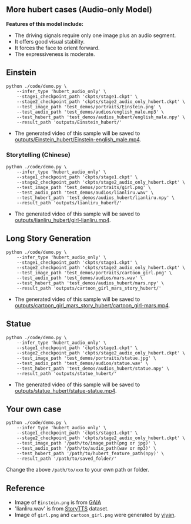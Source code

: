 ## More hubert cases (Audio-only Model)

**Features of this model include:**
- The driving signals require only one image plus an audio segment.
- It offers good visual stability.
- It forces the face to orient forward.
- The expressiveness is moderate.

## Einstein

```
python ./code/demo.py \
    --infer_type 'hubert_audio_only' \
    --stage1_checkpoint_path 'ckpts/stage1.ckpt' \
    --stage2_checkpoint_path 'ckpts/stage2_audio_only_hubert.ckpt' \
    --test_image_path 'test_demos/portraits/Einstein.png' \
    --test_audio_path 'test_demos/audios/english_male.mp3' \
    --test_hubert_path 'test_demos/audios_hubert/english_male.npy' \
    --result_path 'outputs/Einstein_hubert/' 
```


- The generated video of this sample will be saved to [outputs/Einstein_hubert/Einstein-english_male.mp4](outputs/Einstein_hubert/Einstein-english_male.mp4).


### Storytelling (Chinese)

```
python ./code/demo.py \
    --infer_type 'hubert_audio_only' \
    --stage1_checkpoint_path 'ckpts/stage1.ckpt' \
    --stage2_checkpoint_path 'ckpts/stage2_audio_only_hubert.ckpt' \
    --test_image_path 'test_demos/portraits/girl.png' \
    --test_audio_path 'test_demos/audios/lianliru.wav' \
    --test_hubert_path 'test_demos/audios_hubert/lianliru.npy' \
    --result_path 'outputs/lianliru_hubert/' 
```

- The generated video of this sample will be saved to [outputs/lianliru_hubert/girl-lianliru.mp4](outputs/lianliru_hubert/girl-lianliru.mp4).


## Long Story Generation

```
python ./code/demo.py \
    --infer_type 'hubert_audio_only' \
    --stage1_checkpoint_path 'ckpts/stage1.ckpt' \
    --stage2_checkpoint_path 'ckpts/stage2_audio_only_hubert.ckpt' \
    --test_image_path 'test_demos/portraits/cartoon_girl.png' \
    --test_audio_path 'test_demos/audios/mars.wav' \
    --test_hubert_path 'test_demos/audios_hubert/mars.npy' \
    --result_path 'outputs/cartoon_girl_mars_story_hubert/' 
```
- The generated video of this sample will be saved to [outputs/cartoon_girl_mars_story_hubert/cartoon_girl-mars.mp4](outputs/cartoon_girl_mars_story_hubert/cartoon_girl-mars.mp4).

## Statue

```
python ./code/demo.py \
    --infer_type 'hubert_audio_only' \
    --stage1_checkpoint_path 'ckpts/stage1.ckpt' \
    --stage2_checkpoint_path 'ckpts/stage2_audio_only_hubert.ckpt' \
    --test_image_path 'test_demos/portraits/statue.jpg' \
    --test_audio_path 'test_demos/audios/statue.wav' \
    --test_hubert_path 'test_demos/audios_hubert/statue.npy' \
    --result_path 'outputs/statue_hubert/' 
```
- The generated video of this sample will be saved to [outputs/statue_hubert/statue-statue.mp4](outputs/statue_hubert/statue-statue.mp4).

## Your own case

```
python ./code/demo.py \
    --infer_type 'hubert_audio_only' \
    --stage1_checkpoint_path 'ckpts/stage1.ckpt' \
    --stage2_checkpoint_path 'ckpts/stage2_audio_only_hubert.ckpt' \
    --test_image_path '/path/to/image_path(png or jpg)' \
    --test_audio_path '/path/to/audio_path(wav or mp3)' \
    --test_hubert_path '/path/to/hubert_feature_path(npy)' \
    --result_path '/path/to/saved_folder/' 
```

Change the above `/path/to/xxx` to your own path or folder.



## Reference

- Image of `Einstein.png` is from [GAIA](https://gaiavatar.github.io/gaia/)
- 'lianliru.wav' is from [StoryTTS](https://github.com/X-LANCE/StoryTTS) dataset.
- Image of `girl.png` and `cartoon_girl.png` were generated by [yiyan](https://yiyan.baidu.com/).


